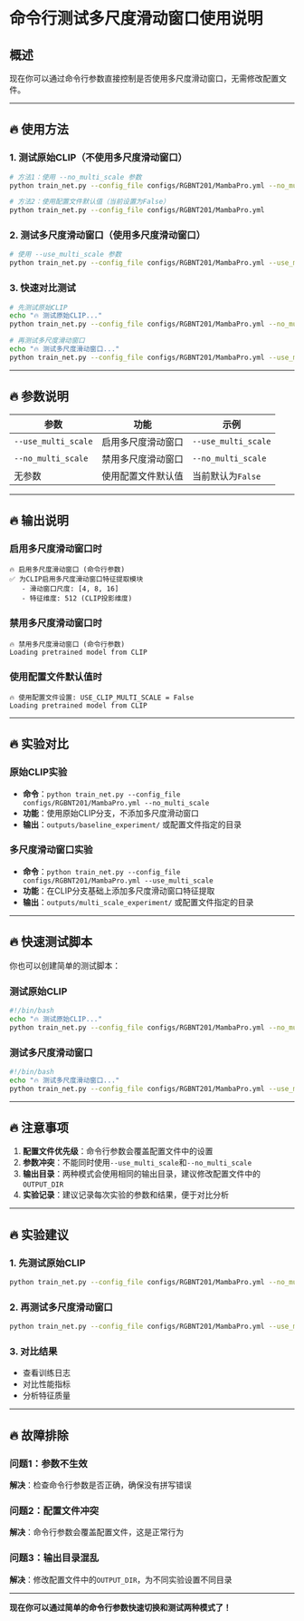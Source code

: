 # 命令行测试多尺度滑动窗口使用说明

## 概述
现在你可以通过命令行参数直接控制是否使用多尺度滑动窗口，无需修改配置文件。

---

## 🔥 使用方法

### 1. 测试原始CLIP（不使用多尺度滑动窗口）

```bash
# 方法1：使用 --no_multi_scale 参数
python train_net.py --config_file configs/RGBNT201/MambaPro.yml --no_multi_scale

# 方法2：使用配置文件默认值（当前设置为False）
python train_net.py --config_file configs/RGBNT201/MambaPro.yml
```

### 2. 测试多尺度滑动窗口（使用多尺度滑动窗口）

```bash
# 使用 --use_multi_scale 参数
python train_net.py --config_file configs/RGBNT201/MambaPro.yml --use_multi_scale
```

### 3. 快速对比测试

```bash
# 先测试原始CLIP
echo "🔥 测试原始CLIP..."
python train_net.py --config_file configs/RGBNT201/MambaPro.yml --no_multi_scale

# 再测试多尺度滑动窗口
echo "🔥 测试多尺度滑动窗口..."
python train_net.py --config_file configs/RGBNT201/MambaPro.yml --use_multi_scale
```

---

## 🔥 参数说明

| 参数 | 功能 | 示例 |
|------|------|------|
| `--use_multi_scale` | 启用多尺度滑动窗口 | `--use_multi_scale` |
| `--no_multi_scale` | 禁用多尺度滑动窗口 | `--no_multi_scale` |
| 无参数 | 使用配置文件默认值 | 当前默认为`False` |

---

## 🔥 输出说明

### 启用多尺度滑动窗口时
```
🔥 启用多尺度滑动窗口 (命令行参数)
✅ 为CLIP启用多尺度滑动窗口特征提取模块
   - 滑动窗口尺度: [4, 8, 16]
   - 特征维度: 512 (CLIP投影维度)
```

### 禁用多尺度滑动窗口时
```
🔥 禁用多尺度滑动窗口 (命令行参数)
Loading pretrained model from CLIP
```

### 使用配置文件默认值时
```
🔥 使用配置文件设置: USE_CLIP_MULTI_SCALE = False
Loading pretrained model from CLIP
```

---

## 🔥 实验对比

### 原始CLIP实验
- **命令**：`python train_net.py --config_file configs/RGBNT201/MambaPro.yml --no_multi_scale`
- **功能**：使用原始CLIP分支，不添加多尺度滑动窗口
- **输出**：`outputs/baseline_experiment/` 或配置文件指定的目录

### 多尺度滑动窗口实验
- **命令**：`python train_net.py --config_file configs/RGBNT201/MambaPro.yml --use_multi_scale`
- **功能**：在CLIP分支基础上添加多尺度滑动窗口特征提取
- **输出**：`outputs/multi_scale_experiment/` 或配置文件指定的目录

---

## 🔥 快速测试脚本

你也可以创建简单的测试脚本：

### 测试原始CLIP
```bash
#!/bin/bash
echo "🔥 测试原始CLIP..."
python train_net.py --config_file configs/RGBNT201/MambaPro.yml --no_multi_scale
```

### 测试多尺度滑动窗口
```bash
#!/bin/bash
echo "🔥 测试多尺度滑动窗口..."
python train_net.py --config_file configs/RGBNT201/MambaPro.yml --use_multi_scale
```

---

## 🔥 注意事项

1. **配置文件优先级**：命令行参数会覆盖配置文件中的设置
2. **参数冲突**：不能同时使用`--use_multi_scale`和`--no_multi_scale`
3. **输出目录**：两种模式会使用相同的输出目录，建议修改配置文件中的`OUTPUT_DIR`
4. **实验记录**：建议记录每次实验的参数和结果，便于对比分析

---

## 🔥 实验建议

### 1. 先测试原始CLIP
```bash
python train_net.py --config_file configs/RGBNT201/MambaPro.yml --no_multi_scale
```

### 2. 再测试多尺度滑动窗口
```bash
python train_net.py --config_file configs/RGBNT201/MambaPro.yml --use_multi_scale
```

### 3. 对比结果
- 查看训练日志
- 对比性能指标
- 分析特征质量

---

## 🔥 故障排除

### 问题1：参数不生效
**解决**：检查命令行参数是否正确，确保没有拼写错误

### 问题2：配置文件冲突
**解决**：命令行参数会覆盖配置文件，这是正常行为

### 问题3：输出目录混乱
**解决**：修改配置文件中的`OUTPUT_DIR`，为不同实验设置不同目录

---

**现在你可以通过简单的命令行参数快速切换和测试两种模式了！**
